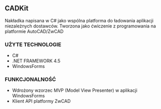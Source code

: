 ## CADKit
Nakładka napisana w C# jako wspólna platforma do ładowania aplikacji niezależnych dostawców.
Tworzona jako ćwiczenie z programowania na platformie AutoCAD/ZwCAD

### UŻYTE TECHNOLOGIE
* C#
* .NET FRAMEWORK 4.5
* WindowsForms

### FUNKCJONALNOŚĆ
* Wdrożony wzorzec MVP (Model View Presenter) w aplikacji WindowsForms
* Klient API platformy ZwCAD